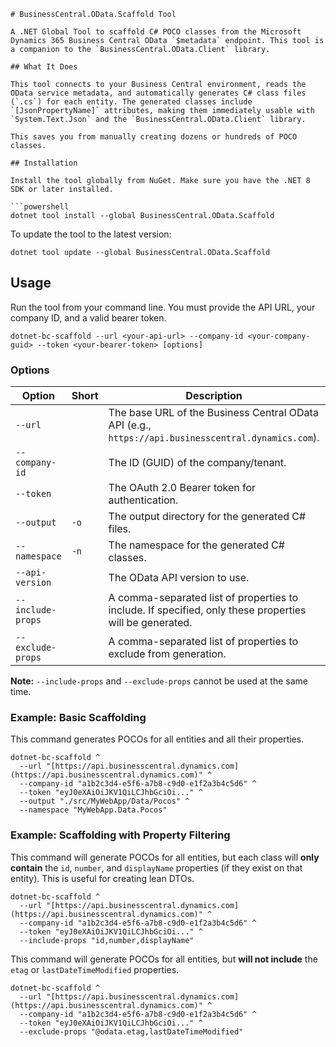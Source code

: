 ```
# BusinessCentral.OData.Scaffold Tool

A .NET Global Tool to scaffold C# POCO classes from the Microsoft Dynamics 365 Business Central OData `$metadata` endpoint. This tool is a companion to the `BusinessCentral.OData.Client` library.

## What It Does

This tool connects to your Business Central environment, reads the OData service metadata, and automatically generates C# class files (`.cs`) for each entity. The generated classes include `[JsonPropertyName]` attributes, making them immediately usable with `System.Text.Json` and the `BusinessCentral.OData.Client` library.

This saves you from manually creating dozens or hundreds of POCO classes.

## Installation

Install the tool globally from NuGet. Make sure you have the .NET 8 SDK or later installed.

```powershell
dotnet tool install --global BusinessCentral.OData.Scaffold
```

To update the tool to the latest version:

```
dotnet tool update --global BusinessCentral.OData.Scaffold
```

## Usage

Run the tool from your command line. You must provide the API URL, your company ID, and a valid bearer token.

```
dotnet-bc-scaffold --url <your-api-url> --company-id <your-company-guid> --token <your-bearer-token> [options]
```

### Options

| **Option**        | **Short** | **Description**                                                                                         | **Required** | **Default**        |
| ----------------- | --------- | ------------------------------------------------------------------------------------------------------- | ------------ | ------------------ |
| `--url`           |           | The base URL of the Business Central OData API (e.g., `https://api.businesscentral.dynamics.com`).      | **Yes**      |                    |
| `--company-id`    |           | The ID (GUID) of the company/tenant.                                                                    | **Yes**      |                    |
| `--token`         |           | The OAuth 2.0 Bearer token for authentication.                                                          | **Yes**      |                    |
| `--output`        | `-o`      | The output directory for the generated C# files.                                                        | No           | `./GeneratedPocos` |
| `--namespace`     | `-n`      | The namespace for the generated C# classes.                                                             | No           | `MyProject.Pocos`  |
| `--api-version`   |           | The OData API version to use.                                                                           | No           | `v2.0`             |
| `--include-props` |           | A comma-separated list of properties to include. If specified, only these properties will be generated. | No           |                    |
| `--exclude-props` |           | A comma-separated list of properties to exclude from generation.                                        | No           |                    |

**Note:** `--include-props` and `--exclude-props` cannot be used at the same time.

### Example: Basic Scaffolding

This command generates POCOs for all entities and all their properties.

```
dotnet-bc-scaffold ^
  --url "[https://api.businesscentral.dynamics.com](https://api.businesscentral.dynamics.com)" ^
  --company-id "a1b2c3d4-e5f6-a7b8-c9d0-e1f2a3b4c5d6" ^
  --token "eyJ0eXAiOiJKV1QiLCJhbGciOi..." ^
  --output "./src/MyWebApp/Data/Pocos" ^
  --namespace "MyWebApp.Data.Pocos"
```

### Example: Scaffolding with Property Filtering

This command will generate POCOs for all entities, but each class will **only contain** the `id`, `number`, and `displayName` properties (if they exist on that entity). This is useful for creating lean DTOs.

```
dotnet-bc-scaffold ^
  --url "[https://api.businesscentral.dynamics.com](https://api.businesscentral.dynamics.com)" ^
  --company-id "a1b2c3d4-e5f6-a7b8-c9d0-e1f2a3b4c5d6" ^
  --token "eyJ0eXAiOiJKV1QiLCJhbGciOi..." ^
  --include-props "id,number,displayName"
```

This command will generate POCOs for all entities, but **will not include** the `etag` or `lastDateTimeModified` properties.

```
dotnet-bc-scaffold ^
  --url "[https://api.businesscentral.dynamics.com](https://api.businesscentral.dynamics.com)" ^
  --company-id "a1b2c3d4-e5f6-a7b8-c9d0-e1f2a3b4c5d6" ^
  --token "eyJ0eXAiOiJKV1QiLCJhbGciOi..." ^
  --exclude-props "@odata.etag,lastDateTimeModified"
```
